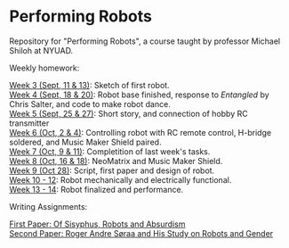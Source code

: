 # Performing Robots
Repository for "Performing Robots", a course taught by professor Michael Shiloh at NYUAD.

Weekly homework:

[Week 3 (Sept, 11 & 13)](https://github.com/andresugartechea/PerformingRobots/tree/main/week_3/WEEK3.md): Sketch of first robot. <br>
[Week 4 (Sept, 18 & 20)](https://github.com/andresugartechea/PerformingRobots/tree/main/week_4/WEEK4.md): Robot base finished, response to _Entangled_ by Chris Salter, and code to make robot dance. <br>
[Week 5 (Sept, 25 & 27)](https://github.com/andresugartechea/PerformingRobots/tree/main/week_5/WEEK5.md): Short story, and connection of hobby RC transmitter<br>
[Week 6 (Oct, 2 & 4)](https://github.com/andresugartechea/PerformingRobots/tree/main/week_6/WEEK6.md): Controlling robot with RC remote control, H-bridge soldered, and Music Maker Shield paired.<br>
[Week 7 (Oct, 9 & 11)](https://github.com/andresugartechea/PerformingRobots/tree/main/week_7/WEEK7.md): Completition of last week's tasks.<br>
[Week 8 (Oct, 16 & 18)](https://github.com/andresugartechea/PerformingRobots/tree/main/week_8/WEEK8.md): NeoMatrix and Music Maker Shield.<br>
[Week 9 (Oct 28)](https://github.com/andresugartechea/PerformingRobots/tree/main/week_9/WEEK9.md): Script, first paper and design of robot.<br>
[Week 10 - 12](https://github.com/andresugartechea/PerformingRobots/tree/main/week_10-12/WEEK10_12.md): Robot mechanically and electrically functional.<br>
[Week 13 - 14](https://github.com/andresugartechea/PerformingRobots/tree/main/week_13-14/WEEK13_14.md): Robot finalized and performance.

Writing Assignments: 

[First Paper: Of Sisyphus, Robots and Absurdism](https://github.com/andresugartechea/PerformingRobots/blob/main/week_9/first_essay/Paper%20-%20Of%20Sisyphus%2C%20Robots%20and%20Absurdism.pdf)<br>
[Second Paper: Roger Andre Søraa and His Study on Robots and Gender](https://github.com/andresugartechea/PerformingRobots/blob/main/week_13-14/paper/Roger%20Andre%20S%C3%B8raa%20and%20His%20Study%20on%20Robots%20and%20Gender.pdf)